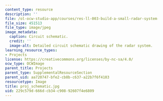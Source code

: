 ```yaml
---
content_type: resource
description: ''
file: /ol-ocw-studio-app/courses/res-ll-003-build-a-small-radar-system-capable-of-sensing-range-doppler-and-synthetic-aperture-radar-imaging-january-iap-2011/229c579d666dcb34c90892607f4e6809_proj_schematic.jpg
file_size: 451513
file_type: image/jpeg
image_metadata:
  caption: Circuit schematic.
  credit: ''
  image-alt: Detailed circuit schematic drawing of the radar system.
learning_resource_types:
- Projects
license: https://creativecommons.org/licenses/by-nc-sa/4.0/
ocw_type: OCWImage
parent_title: Projects
parent_type: SupplementalResourceSection
parent_uid: aa720747-bfe2-cb8b-c637-a22b7f6f4103
resourcetype: Image
title: proj_schematic.jpg
uid: 229c579d-666d-cb34-c908-92607f4e6809
---
```

